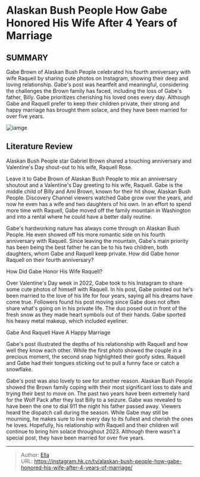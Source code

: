 # Alaskan Bush People How Gabe Honored His Wife After 4 Years of Marriage


## SUMMARY 



  Gabe Brown of Alaskan Bush People celebrated his fourth anniversary with wife Raquell by sharing cute photos on Instagram, showing their deep and loving relationship.   Gabe&#39;s post was heartfelt and meaningful, considering the challenges the Brown family has faced, including the loss of Gabe&#39;s father, Billy. Gabe prioritizes cherishing his loved ones every day.   Although Gabe and Raquell prefer to keep their children private, their strong and happy marriage has brought them solace, and they have been married for over five years.  

![iamge](https://static1.srcdn.com/wordpress/wp-content/uploads/2023/12/victoria-will-pub-alaskan-bush-people_-how-gabe-honored-his-wife-after-4-years-of-marriage.jpg)

## Literature Review
Alaskan Bush People star Gabriel Brown shared a touching anniversary and Valentine&#39;s Day shout-out to his wife, Raquell Rose. 




Leave it to Gabe Brown of Alaskan Bush People to mix an anniversary shoutout and a Valentine&#39;s Day greeting to his wife, Raquell. Gabe is the middle child of Billy and Ami Brown, known for their hit show, Alaskan Bush People. Discovery Channel viewers watched Gabe grow over the years, and now he even has a wife and two daughters of his own. In an effort to spend more time with Raquell, Gabe moved off the family mountain in Washington and into a rental where he could have a better daily routine.




Gabe&#39;s hardworking nature has always come through on Alaskan Bush People. He even showed off his more romantic side on his fourth anniversary with Raquell. Since leaving the mountain, Gabe&#39;s main priority has been being the best father he can be to his two children, both daughters, whom Gabe and Raquell keep private. How did Gabe honor Raquell on their fourth anniversary?


 How Did Gabe Honor His Wife Raquell? 

 

Over Valentine&#39;s Day week in 2022, Gabe took to his Instagram to share some cute photos of himself with Raquell. In his post, Gabe pointed out he&#39;s been married to the love of his life for four years, saying all his dreams have come true. Followers found his post moving since Gabe does not often share what&#39;s going on in his private life. The duo posed out in front of the fresh snow as they made heart symbols out of their hands. Gabe sported his heavy metal makeup, which included eyeliner.






 Gabe And Raquell Have A Happy Marriage 
          

Gabe&#39;s post illustrated the depths of his relationship with Raquell and how well they know each other. While the first photo showed the couple in a precious moment, the second snap highlighted their goofy sides. Raquell and Gabe had their tongues sticking out to pull a funny face or catch a snowflake.

Gabe&#39;s post was also lovely to see for another reason. Alaskan Bush People showed the Brown family coping with their most significant loss to date and trying their best to move on. The past two years have been extremely hard for the Wolf Pack after they lost Billy to a seizure. Gabe was revealed to have been the one to dial 911 the night his father passed away. Viewers heard the dispatch call during the season. While Gabe may still be mourning, he makes sure to live every day to its fullest and cherish the ones he loves. Hopefully, his relationship with Raquell and their children will continue to bring him solace throughout 2023. Although there wasn&#39;t a special post, they have been married for over five years.






---

> Author: [Ella](https://instagram.hk.cn/)  
> URL: https://instagram.hk.cn/tv/alaskan-bush-people-how-gabe-honored-his-wife-after-4-years-of-marriage/  

